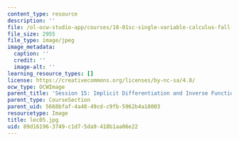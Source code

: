 ```yaml
---
content_type: resource
description: ''
file: /ol-ocw-studio-app/courses/18-01sc-single-variable-calculus-fall-2010/89d161963749c1d75da9418b1aa06e22_lec05.jpg
file_size: 2955
file_type: image/jpeg
image_metadata:
  caption: ''
  credit: ''
  image-alt: ''
learning_resource_types: []
license: https://creativecommons.org/licenses/by-nc-sa/4.0/
ocw_type: OCWImage
parent_title: 'Session 15: Implicit Differentiation and Inverse Functions'
parent_type: CourseSection
parent_uid: 5668bfaf-4a48-49cd-c9fb-5962b4a18003
resourcetype: Image
title: lec05.jpg
uid: 89d16196-3749-c1d7-5da9-418b1aa06e22
---
```

